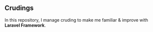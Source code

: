 ## Crudings

In this repository, I manage cruding to make me familiar & improve with <strong>Laravel Framework</strong>.

